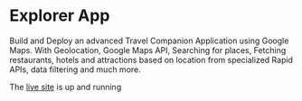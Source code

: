 # Explorer App

Build and Deploy an advanced Travel Companion Application using Google Maps. With Geolocation, Google Maps API, Searching for places, Fetching restaurants, hotels and attractions based on location from specialized Rapid APIs, data filtering and much more.

The [live site](https://explorerinyou.netlify.app/) is up and running 
